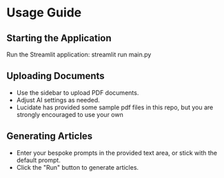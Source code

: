 # Usage Guide

## Starting the Application

Run the Streamlit application: streamlit run main.py


## Uploading Documents

- Use the sidebar to upload PDF documents.
- Adjust AI settings as needed.
- Lucidate has provided some sample pdf files in this repo, but you are strongly encouraged to use your own


## Generating Articles

- Enter your bespoke prompts in the provided text area, or stick with the default prompt.
- Click the "Run" button to generate articles.
